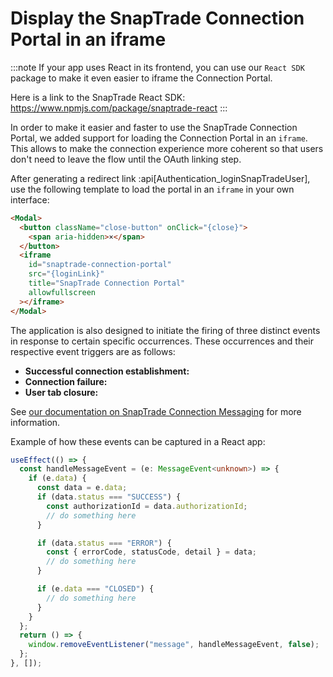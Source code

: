 # Display the SnapTrade Connection Portal in an iframe

:::note
If your app uses React in its frontend, you can use our `React SDK` package to make it even easier to iframe the Connection Portal.

Here is a link to the SnapTrade React SDK: <https://www.npmjs.com/package/snaptrade-react>
:::

In order to make it easier and faster to use the SnapTrade Connection Portal, we added support for loading the Connection Portal in an `iframe`. This allows to make the connection experience more coherent so that users don't need to leave the flow until the OAuth linking step.

After generating a redirect link :api[Authentication_loginSnapTradeUser], use the following template to load the portal in an `iframe` in your own interface:

```html html
<Modal>
  <button className="close-button" onClick="{close}">
    <span aria-hidden>×</span>
  </button>
  <iframe
    id="snaptrade-connection-portal"
    src="{loginLink}"
    title="SnapTrade Connection Portal"
    allowfullscreen
  ></iframe>
</Modal>
```

The application is also designed to initiate the firing of three distinct events in response to certain specific occurrences. These occurrences and their respective event triggers are as follows:

- **Successful connection establishment:** 
- **Connection failure:** 
- **User tab closure:** 

See [our documentation on SnapTrade Connection Messaging](/docs/connection-messaging) for more information.

Example of how these events can be captured in a React app:

```typescript
useEffect(() => {
  const handleMessageEvent = (e: MessageEvent<unknown>) => {
    if (e.data) {
      const data = e.data;
      if (data.status === "SUCCESS") {
        const authorizationId = data.authorizationId;
        // do something here
      }

      if (data.status === "ERROR") {
        const { errorCode, statusCode, detail } = data;
        // do something here
      }

      if (e.data === "CLOSED") {
        // do something here
      }
    }
  };
  return () => {
    window.removeEventListener("message", handleMessageEvent, false);
  };
}, []);
```

